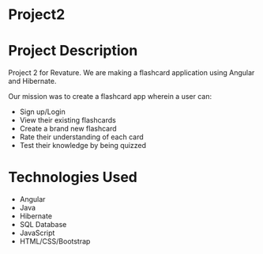 # Project2
# Project Description
Project 2 for Revature. We are making a flashcard application using Angular and Hibernate.

Our mission was to create a flashcard app wherein a user can: 

* Sign up/Login
* View their existing flashcards
* Create a brand new flashcard
* Rate their understanding of each card
* Test their knowledge by being quizzed
# Technologies Used
* Angular
* Java
* Hibernate
* SQL Database
* JavaScript
* HTML/CSS/Bootstrap

